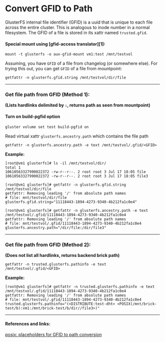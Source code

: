# Convert GFID to Path

GlusterFS internal file identifier (GFID) is a uuid that is unique to each
file across the entire cluster. This is analogous to inode number in a
normal filesystem. The GFID of a file is stored in its xattr named
`trusted.gfid`.

#### Special mount using [gfid-access translator][1]:
```
mount -t glusterfs -o aux-gfid-mount vm1:test /mnt/testvol
```

Assuming, you have `GFID` of a file from changelog (or somewhere else).
For trying this out, you can get `GFID` of a file from mountpoint:
```
getfattr -n glusterfs.gfid.string /mnt/testvol/dir/file
```


---
### Get file path from GFID (Method 1):
**(Lists hardlinks delimited by `:`, returns path as seen from mountpoint)**

#### Turn on build-pgfid option
```
gluster volume set test build-pgfid on
```
Read virtual xattr `glusterfs.ancestry.path` which contains the file path
```
getfattr -n glusterfs.ancestry.path -e text /mnt/testvol/.gfid/<GFID>
```

**Example:**
```
[root@vm1 glusterfs]# ls -il /mnt/testvol/dir/
total 1
10610563327990022372 -rw-r--r--. 2 root root 3 Jul 17 18:05 file
10610563327990022372 -rw-r--r--. 2 root root 3 Jul 17 18:05 file3

[root@vm1 glusterfs]# getfattr -n glusterfs.gfid.string /mnt/testvol/dir/file
getfattr: Removing leading '/' from absolute path names
# file: mnt/testvol/dir/file
glusterfs.gfid.string="11118443-1894-4273-9340-4b212fa1c0e4"

[root@vm1 glusterfs]# getfattr -n glusterfs.ancestry.path -e text /mnt/testvol/.gfid/11118443-1894-4273-9340-4b212fa1c0e4
getfattr: Removing leading '/' from absolute path names
# file: mnt/testvol/.gfid/11118443-1894-4273-9340-4b212fa1c0e4
glusterfs.ancestry.path="/dir/file:/dir/file3"
```

---
### Get file path from GFID (Method 2):
**(Does not list all hardlinks, returns backend brick path)**
```
getfattr -n trusted.glusterfs.pathinfo -e text /mnt/testvol/.gfid/<GFID>
```

**Example:**
```
[root@vm1 glusterfs]# getfattr -n trusted.glusterfs.pathinfo -e text /mnt/testvol/.gfid/11118443-1894-4273-9340-4b212fa1c0e4
getfattr: Removing leading '/' from absolute path names
# file: mnt/testvol/.gfid/11118443-1894-4273-9340-4b212fa1c0e4
trusted.glusterfs.pathinfo="(<DISTRIBUTE:test-dht> <POSIX(/mnt/brick-test/b):vm1:/mnt/brick-test/b/dir//file3>)"
```

---
#### References and links:
[posix: placeholders for GFID to path conversion](http://review.gluster.org/5951)
